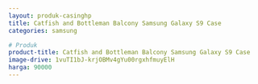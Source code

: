```yaml
---
layout: produk-casinghp
title: Catfish and Bottleman Balcony Samsung Galaxy S9 Case
categories: samsung

# Produk
product-title: Catfish and Bottleman Balcony Samsung Galaxy S9 Case
image-drive: 1vuTI1bJ-krjOBMv4gYu00rgxhfmuyElH
harga: 90000
---
```

